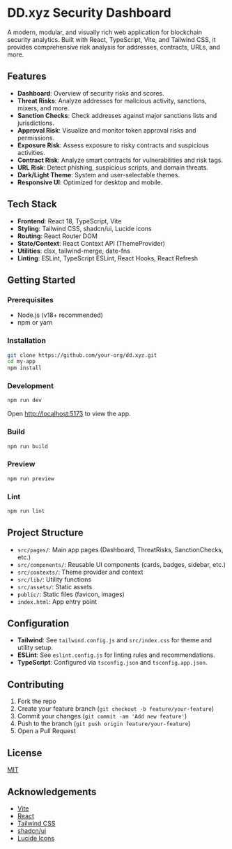 # DD.xyz Security Dashboard

A modern, modular, and visually rich web application for blockchain security analytics. Built with React, TypeScript, Vite, and Tailwind CSS, it provides comprehensive risk analysis for addresses, contracts, URLs, and more.

## Features

- **Dashboard**: Overview of security risks and scores.
- **Threat Risks**: Analyze addresses for malicious activity, sanctions, mixers, and more.
- **Sanction Checks**: Check addresses against major sanctions lists and jurisdictions.
- **Approval Risk**: Visualize and monitor token approval risks and permissions.
- **Exposure Risk**: Assess exposure to risky contracts and suspicious activities.
- **Contract Risk**: Analyze smart contracts for vulnerabilities and risk tags.
- **URL Risk**: Detect phishing, suspicious scripts, and domain threats.
- **Dark/Light Theme**: System and user-selectable themes.
- **Responsive UI**: Optimized for desktop and mobile.

## Tech Stack

- **Frontend**: React 18, TypeScript, Vite
- **Styling**: Tailwind CSS, shadcn/ui, Lucide icons
- **Routing**: React Router DOM
- **State/Context**: React Context API (ThemeProvider)
- **Utilities**: clsx, tailwind-merge, date-fns
- **Linting**: ESLint, TypeScript ESLint, React Hooks, React Refresh

## Getting Started

### Prerequisites

- Node.js (v18+ recommended)
- npm or yarn

### Installation

```bash
git clone https://github.com/your-org/dd.xyz.git
cd my-app
npm install
```

### Development

```bash
npm run dev
```

Open [http://localhost:5173](http://localhost:5173) to view the app.

### Build

```bash
npm run build
```

### Preview

```bash
npm run preview
```

### Lint

```bash
npm run lint
```

## Project Structure

- `src/pages/`: Main app pages (Dashboard, ThreatRisks, SanctionChecks, etc.)
- `src/components/`: Reusable UI components (cards, badges, sidebar, etc.)
- `src/contexts/`: Theme provider and context
- `src/lib/`: Utility functions
- `src/assets/`: Static assets
- `public/`: Static files (favicon, images)
- `index.html`: App entry point

## Configuration

- **Tailwind**: See `tailwind.config.js` and `src/index.css` for theme and utility setup.
- **ESLint**: See `eslint.config.js` for linting rules and recommendations.
- **TypeScript**: Configured via `tsconfig.json` and `tsconfig.app.json`.

## Contributing

1. Fork the repo
2. Create your feature branch (`git checkout -b feature/your-feature`)
3. Commit your changes (`git commit -am 'Add new feature'`)
4. Push to the branch (`git push origin feature/your-feature`)
5. Open a Pull Request

## License

[MIT](LICENSE)

## Acknowledgements

- [Vite](https://vitejs.dev/)
- [React](https://react.dev/)
- [Tailwind CSS](https://tailwindcss.com/)
- [shadcn/ui](https://ui.shadcn.com/)
- [Lucide Icons](https://lucide.dev/)
